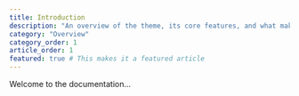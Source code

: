 ```yaml
---
title: Introduction
description: "An overview of the theme, its core features, and what makes it a powerful starting point for your personal or project website."
category: "Overview"
category_order: 1
article_order: 1
featured: true # This makes it a featured article
---
```

Welcome to the documentation...